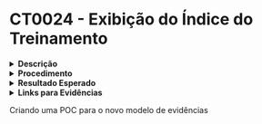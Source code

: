 # CT0024 - Exibição do Índice do Treinamento

<details>
<summary><strong>Descrição</strong></summary>
<p>Exibição do Índice do Treinamento</p>
</details>

<details>
<summary><strong>Procedimento</strong></summary>
<p>1. Navegar até a tela de treinamento no aplicativo.<br>2. Observar a parte inferior da tela para verificar a presença do índice.</p>
</details>

<details>
<summary><strong>Resultado Esperado</strong></summary>
<p>O índice deve ser exibido como um menu suspenso na parte inferior da tela. Este índice deve conter os nomes dos módulos, das aulas, das atividades e das avaliações disponíveis no treinamento.</p>
</details>

<details>
<summary><strong>Links para Evidências</strong></summary>
<p>- <a href='evidencias/exemplo_01.png'>Imagem do Índice na Tela de Treinamento</a><br>- <a href='link-para-imagem2'>Detalhe do Índice com Módulos e Aulas</a></p>
</details>

Criando uma POC para o novo modelo de evidências
